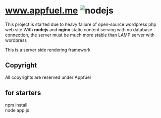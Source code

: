 # www.appfuel.me ![nodejs](http://nodejs.org/images/logo-light.png)
This project is started due to heavy failure of open-source wordpress php web site
With <b>nodejs</b> and <b>nginx</b> static content serving with no database connection, the server must be
much more stable than LAMP server with wordpress

This is a server side rendering framework

## Copyright
All copyrights are reserved under Appfuel

## for starters
npm install<br>
node app.js
